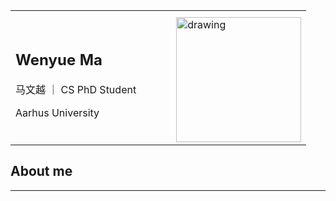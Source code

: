 <table>
<!-- <tr> -->
<th> </th>
<th> </th>
<th> </th>
<th> </th>
<th> </th>
<!-- </tr> -->
<tr>
<td>

## Wenyue Ma 

马文越 ｜ CS PhD Student

Aarhus University

</td>
<td>
<!-- -------- -->
</td>
<td>
<!-- -------- -->
</td>
<td>
<!-- --------- -->
</td>
<td>

<img style="float: right;"  src="pic/slef.jpg" alt="drawing" width="200"/>

</td>
</tr>
</table>

<style>
td, th {
   border: none!important;
}
</style>

<!-- | Wenyue MA          |         | 
| ------------ | ------------- | 
| 马文越 - CS PhD Student Aarhus University | <img style="float: right;"  src="pic/slef.jpg" alt="drawing" width="200"/>| -->
## About me
---
